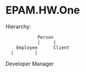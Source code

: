 # EPAM.HW.One

Hierarchy:
    
                Person
                |     |
        Employee      Client
      |        |  
 Developer   Manager 
